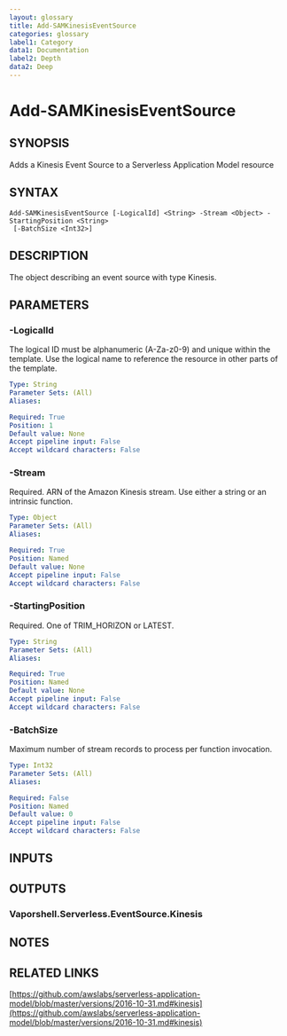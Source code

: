 ```yaml
---
layout: glossary
title: Add-SAMKinesisEventSource
categories: glossary
label1: Category
data1: Documentation
label2: Depth
data2: Deep
---
```


# Add-SAMKinesisEventSource

## SYNOPSIS
Adds a Kinesis Event Source to a Serverless Application Model resource

## SYNTAX

```
Add-SAMKinesisEventSource [-LogicalId] <String> -Stream <Object> -StartingPosition <String>
 [-BatchSize <Int32>]
```

## DESCRIPTION
The object describing an event source with type Kinesis.

## PARAMETERS

### -LogicalId
The logical ID must be alphanumeric (A-Za-z0-9) and unique within the template.
Use the logical name to reference the resource in other parts of the template.

```yaml
Type: String
Parameter Sets: (All)
Aliases: 

Required: True
Position: 1
Default value: None
Accept pipeline input: False
Accept wildcard characters: False
```

### -Stream
Required.
ARN of the Amazon Kinesis stream.
Use either a string or an intrinsic function.

```yaml
Type: Object
Parameter Sets: (All)
Aliases: 

Required: True
Position: Named
Default value: None
Accept pipeline input: False
Accept wildcard characters: False
```

### -StartingPosition
Required.
One of TRIM_HORIZON or LATEST.

```yaml
Type: String
Parameter Sets: (All)
Aliases: 

Required: True
Position: Named
Default value: None
Accept pipeline input: False
Accept wildcard characters: False
```

### -BatchSize
Maximum number of stream records to process per function invocation.

```yaml
Type: Int32
Parameter Sets: (All)
Aliases: 

Required: False
Position: Named
Default value: 0
Accept pipeline input: False
Accept wildcard characters: False
```

## INPUTS

## OUTPUTS

### Vaporshell.Serverless.EventSource.Kinesis

## NOTES

## RELATED LINKS

[https://github.com/awslabs/serverless-application-model/blob/master/versions/2016-10-31.md#kinesis](https://github.com/awslabs/serverless-application-model/blob/master/versions/2016-10-31.md#kinesis)

